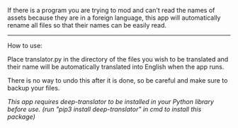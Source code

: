 If there is a program you are trying to mod and can't read the names of assets because they are in a foreign language, this app will automatically rename all files so that their names can be easily read.


---------------


How to use:


Place translator.py in the directory of the files you wish to be translated and their name will be automatically translated into English when the app runs.

There is no way to undo this after it is done, so be careful and make sure to backup your files.

*This app requires deep-translator to be installed in your Python library before use. (run "pip3 install deep-translator" in cmd to install this package)*
